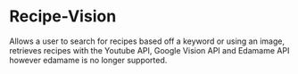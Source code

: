 # Recipe-Vision
Allows a user to search for recipes based off a keyword or using an image, retrieves recipes with the Youtube API, Google Vision API and Edamame API however edamame is no longer supported.
